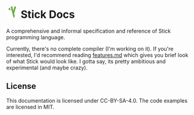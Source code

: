 # ![Stick Icon](./stick_small_icon.webp) Stick Docs

A comprehensive and informal specification and reference of Stick programming language.

Currently, there's no complete compiler (I'm working on it). If you're interested, I'd recommend reading [features.md](./features.md) which gives you brief look of what Stick would look like. I gotta say, its pretty ambitious and experimental (and maybe crazy).

## License

This documentation is licensed under CC-BY-SA-4.0. The code examples are licensed in MIT.
